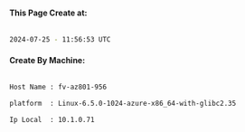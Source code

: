 
   
#### This Page Create at:

```bash

2024-07-25 - 11:56:53 UTC

```

#### Create By Machine:

```bash

Host Name : fv-az801-956

platform  : Linux-6.5.0-1024-azure-x86_64-with-glibc2.35

Ip Local  : 10.1.0.71

```

